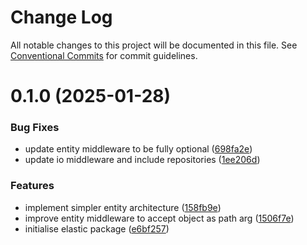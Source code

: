 # Change Log

All notable changes to this project will be documented in this file.
See [Conventional Commits](https://conventionalcommits.org) for commit guidelines.

# 0.1.0 (2025-01-28)

### Bug Fixes

- update entity middleware to be fully optional ([698fa2e](https://github.com/lindorm-io/monorepo/commit/698fa2e00cbd6d910ffa5fe75ec655f000cdb279))
- update io middleware and include repositories ([1ee206d](https://github.com/lindorm-io/monorepo/commit/1ee206d194dd8ef55ef0196f5beb011b6400304f))

### Features

- implement simpler entity architecture ([158fb9e](https://github.com/lindorm-io/monorepo/commit/158fb9ed054ebbc6861c8c6ff869ebc8e9af8e4c))
- improve entity middleware to accept object as path arg ([1506f7e](https://github.com/lindorm-io/monorepo/commit/1506f7e5ab4cd90866916c4b151e61becb27dc06))
- initialise elastic package ([e6bf257](https://github.com/lindorm-io/monorepo/commit/e6bf257b050e9a9cf2fba098b92289634a33d071))
